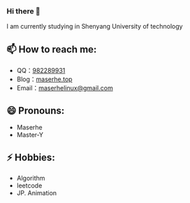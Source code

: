 ### Hi there 👋

I am currently studying in Shenyang University of technology

## 📫 How to reach me: 
- QQ：[982289931](http://wpa.qq.com/msgrd?v=3&uin=982289931&site=qq&menu=yes)
- Blog：[maserhe.top](https://maserhe.top)
- Email：[maserhelinux@gmail.com](maserhelinux@gmail.com)

## 😄 Pronouns: 
- Maserhe
- Master-Y

## ⚡ Hobbies: 
- Algorithm
- leetcode
- JP. Animation
